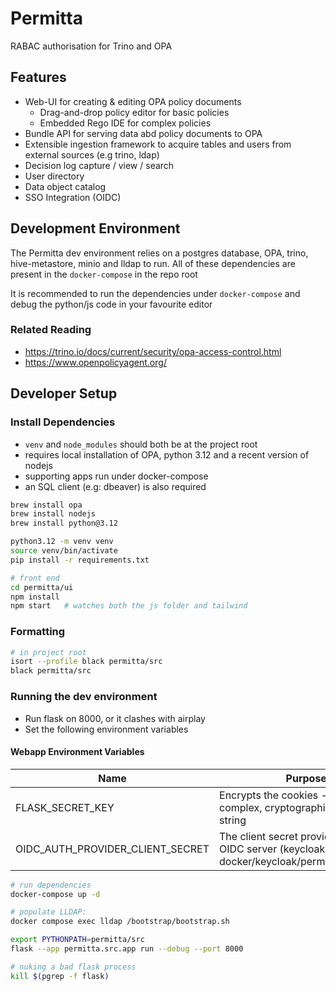 # Permitta
RABAC authorisation for Trino and OPA

## Features
* Web-UI for creating & editing OPA policy documents
  * Drag-and-drop policy editor for basic policies
  * Embedded Rego IDE for complex policies 
* Bundle API for serving data abd policy documents to OPA
* Extensible ingestion framework to acquire tables and users from external sources (e.g trino, ldap)
* Decision log capture / view / search 
* User directory
* Data object catalog
* SSO Integration (OIDC)

## Development Environment
The Permitta dev environment relies on a postgres database, OPA, trino, hive-metastore, minio and lldap to run.
All of these dependencies are present in the `docker-compose` in the repo root

It is recommended to run the dependencies under `docker-compose` and debug the python/js code in your favourite editor 

### Related Reading
* https://trino.io/docs/current/security/opa-access-control.html
* https://www.openpolicyagent.org/

## Developer Setup
### Install Dependencies
* `venv` and `node_modules` should both be at the project root
* requires local installation of OPA, python 3.12 and a recent version of nodejs
* supporting apps run under docker-compose
* an SQL client (e.g: dbeaver) is also required

```bash
brew install opa
brew install nodejs
brew install python@3.12

python3.12 -m venv venv
source venv/bin/activate
pip install -r requirements.txt

# front end
cd permitta/ui
npm install
npm start   # watches both the js folder and tailwind
```

### Formatting
```bash
# in project root
isort --profile black permitta/src
black permitta/src
```
### Running the dev environment
* Run flask on 8000, or it clashes with airplay
* Set the following environment variables

#### Webapp Environment Variables
| Name                             | Purpose                                                                                           |
|----------------------------------|---------------------------------------------------------------------------------------------------|
| FLASK_SECRET_KEY                 | Encrypts the cookies - use a complex, cryptographically secure string                             |
| OIDC_AUTH_PROVIDER_CLIENT_SECRET | The client secret provided by the OIDC server (keycloak) - in docker/keycloak/permitta_realm.json |

```bash
# run dependencies
docker-compose up -d

# populate LLDAP:
docker compose exec lldap /bootstrap/bootstrap.sh

export PYTHONPATH=permitta/src
flask --app permitta.src.app run --debug --port 8000

# nuking a bad flask process
kill $(pgrep -f flask)
```